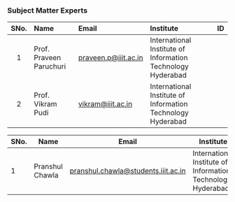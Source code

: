 ### Subject Matter Experts
| SNo. | Name                | Email                | Institute                                       | ID  |
| :---:| :------------------ | :------------------- | :--------------------------------------------- | :-- |
| 1    | Prof. Praveen Paruchuri   | praveen.p@iiit.ac.in | International Institute of Information Technology Hyderabad |    |
| 2    | Prof. Vikram Pudi   | vikram@iiit.ac.in    | International Institute of Information Technology Hyderabad |    |


| SNo. | Name          | Email                           | Institute                                          | ID  |
|------|---------------|---------------------------------|-----------------------------------------------------|-----|
| 1    | Pranshul Chawla | pranshul.chawla@students.iiit.ac.in | International Institute of Information Technology Hyderabad | 1   |

